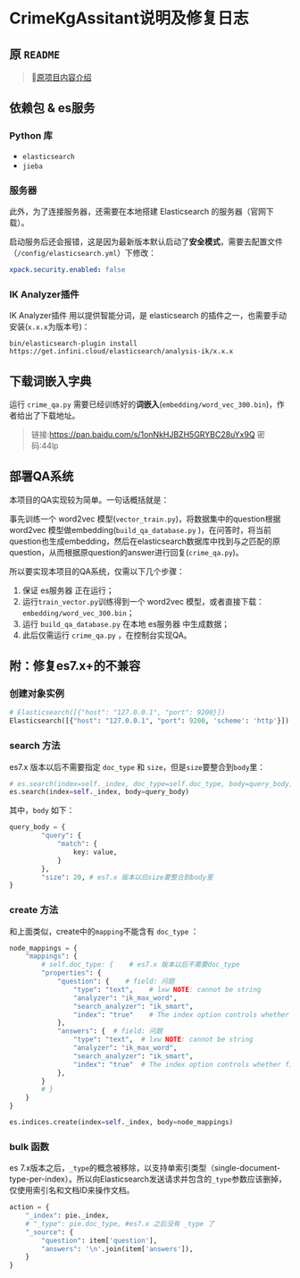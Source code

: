 # CrimeKgAssitant说明及修复日志

## 原 `README`

> 🔔[原项目内容介绍](RAW_README.md)

## 依赖包 & es服务

### Python 库

- `elasticsearch`
- `jieba`

### 服务器

此外，为了连接服务器，还需要在本地搭建 Elasticsearch 的服务器（官网下载）。

启动服务后还会报错，这是因为最新版本默认启动了**安全模式**，需要去配置文件（`/config/elasticsearch.yml`）下修改：

```yaml
xpack.security.enabled: false
```

### IK Analyzer插件

IK Analyzer插件 用以提供智能分词，是 elasticsearch 的插件之一，也需要手动安装(`x.x.x`为版本号)：

```shell
bin/elasticsearch-plugin install https://get.infini.cloud/elasticsearch/analysis-ik/x.x.x
```

## 下载词嵌入字典

运行 `crime_qa.py` 需要已经训练好的**词嵌入**(`embedding/word_vec_300.bin`)，作者给出了下载地址。

> 链接:https://pan.baidu.com/s/1onNkHJBZH5GRYBC28uYx9Q 密码:44lp

## 部署QA系统

本项目的QA实现较为简单。一句话概括就是：

事先训练一个 word2vec 模型(`vector_train.py`)，将数据集中的question根据 word2vec 模型做embedding(`build_qa_database.py` )，在问答时，将当前question也生成embedding，然后在elasticsearch数据库中找到与之匹配的原question，从而根据原question的answer进行回复(`crime_qa.py`)。

所以要实现本项目的QA系统，仅需以下几个步骤：

1. 保证 es服务器 正在运行；
2. 运行`train_vector.py`训练得到一个 word2vec 模型，或者直接下载：`embedding/word_vec_300.bin`；
3. 运行 `build_qa_database.py` 在本地 es服务器 中生成数据；
4. 此后仅需运行 `crime_qa.py` ，在控制台实现QA。

## 附：修复es7.x+的不兼容

### 创建对象实例

```python
# Elasticsearch([{"host": "127.0.0.1", "port": 9200}]) 
Elasticsearch([{"host": "127.0.0.1", "port": 9200, 'scheme': 'http'}]) # 需要指定协议
```

### search 方法

es7.x 版本以后不需要指定 `doc_type` 和 `size`，但是`size`要整合到`body`里：

```python
# es.search(index=self._index, doc_type=self.doc_type, body=query_body, size=20)
es.search(index=self._index, body=query_body)
```

其中，`body` 如下：

```python
query_body = {
        "query": {
            "match": {
                key: value,
            }
        },
        "size": 20, # es7.x 版本以后size要整合到body里
}
```

### create 方法

和上面类似，create中的`mapping`不能含有 `doc_type` ：

```python
node_mappings = {
    "mappings": {
        # self.doc_type: {    # es7.x 版本以后不需要doc_type
        "properties": {
            "question": {    # field: 问题
                "type": "text",    # lxw NOTE: cannot be string
                "analyzer": "ik_max_word",
                "search_analyzer": "ik_smart",
                "index": "true"    # The index option controls whether field values are indexed.
            },
            "answers": {  # field: 问题
                "type": "text",  # lxw NOTE: cannot be string
                "analyzer": "ik_max_word",
                "search_analyzer": "ik_smart",
                "index": "true"  # The index option controls whether field values are indexed.
            },
        }
        # }
    }
}

es.indices.create(index=self._index, body=node_mappings)
```

### bulk 函数

es 7.x版本之后，`_type`的概念被移除，以支持单索引类型（single-document-type-per-index）。所以向Elasticsearch发送请求并包含的`_type`参数应该删掉，仅使用索引名和文档ID来操作文档。

```python
action = {
    "_index": pie._index,
    # "_type": pie.doc_type, #es7.x 之后没有 _type 了
    "_source": {
        "question": item['question'],
        "answers": '\n'.join(item['answers']),
    }
}
```

